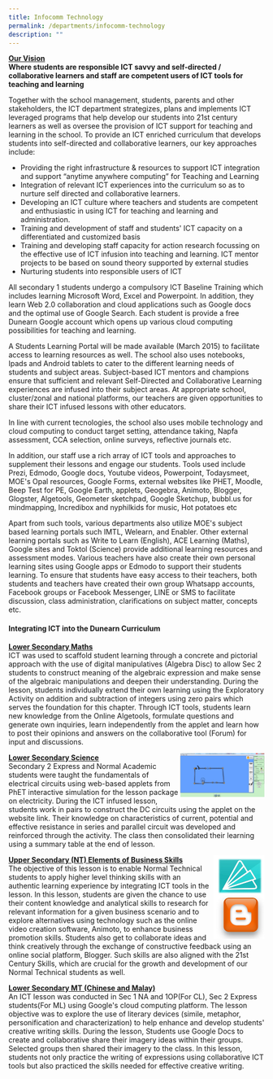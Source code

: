 ```yaml
---
title: Infocomm Technology
permalink: /departments/infocomm-technology
description: ""
---
```

<p><strong><u>Our Vision<br /></u></strong><strong>Where students are responsible ICT savvy and self-directed / collaborative learners and staff are competent users of ICT tools for teaching and learning</strong></p>
<p>Together with the school management, students, parents and other stakeholders, the ICT department strategizes, plans and implements ICT leveraged programs that help develop our students into 21st century learners as well as oversee the provision of ICT support for teaching and learning in the school. To provide an ICT enriched curriculum that develops students into self-directed and collaborative learners, our key approaches include:</p>
<ul>
<li>Providing the right infrastructure &amp; resources to support ICT integration and support &ldquo;anytime anywhere computing&rdquo; for Teaching and Learning</li>
<li>Integration of relevant ICT experiences into the curriculum so as to nurture self directed and collaborative learners.</li>
<li>Developing an ICT culture where teachers and students are competent and enthusiastic in using ICT for teaching and learning and administration.</li>
<li>Training and development of staff and students' ICT capacity on a differentiated and customized basis</li>
<li>Training and developing staff capacity for action research focussing on the effective use of ICT infusion into teaching and learning. ICT mentor projects to be based on sound theory supported by external studies</li>
<li>Nurturing students into responsible users of ICT</li>
</ul>
<p>All secondary 1 students undergo a compulsory ICT Baseline Training which includes learning Microsoft Word, Excel and Powerpoint. In addition, they learn Web 2.0 collaboration and cloud applications such as Google docs and the optimal use of Google Search. Each student is provide a free Dunearn Google account which opens up various cloud computing possibilities for teaching and learning.</p>
<p>A Students Learning Portal will be made available (March 2015) to facilitate access to learning resources as well. The school also uses notebooks, Ipads and Android tablets to cater to the different learning needs of students and subject areas. Subject-based ICT mentors and champions ensure that sufficient and relevant Self-Directed and Collaborative Learning experiences are infused into their subject areas. At appropriate school, cluster/zonal and national platforms, our teachers are given opportunities to share their ICT infused lessons with other educators.</p>
<p>In line with current tecnologies, the school also uses mobile technology and cloud computing to conduct target setting, attendance taking, Napfa assessment, CCA selection, online surveys, reflective journals etc.</p>
<p>In addition, our staff use a rich array of ICT tools and approaches to supplement their lessons and engage our students. Tools used include Prezi, Edmodo, Google docs, Youtube videos, Powerpoint, Todaysmeet, MOE's Opal resources, Google Forms, external websites like PHET, Moodle, Beep Test for PE, Google Earth, applets, Geogebra, Animoto, Blogger, Glogster, Algetools, Geometer sketchpad, Google Sketchup, bubbl.us for mindmapping, Incredibox and nyphilkids for music, Hot potatoes etc</p>
<p>Apart from such tools, various departments also utilize MOE's subject based learning portals such IMTL, Welearn, and Enabler. Other external learning portals such as Write to Learn (English), ACE Learning (Maths), Google sites and Toktol (Science) provide additional learning resources and assessment modes. Various teachers have also create their own personal learning sites using Google apps or Edmodo to support their students learning. To ensure that students have easy access to their teachers, both students and teachers have created their own group Whatsapp accounts, Facebook groups or Facebook Messenger, LINE or SMS to facilitate discussion, class administration, clarifications on subject matter, concepts etc.</p>
<h4>Integrating ICT into the Dunearn Curriculum</h4>
<p><strong><u>Lower Secondary Maths<br /></u></strong>ICT was used to scaffold student learning through a concrete and pictorial approach with the use of digital manipulatives (Algebra Disc) to allow Sec 2 students to construct meaning of the algebraic expression and make sense of the algebraic manipulations and deepen their understanding. During the lesson, students individually extend their own learning using the Exploratory Activity on addition and subtraction of integers using zero pairs which serves the foundation for this chapter. Through ICT tools, students learn new knowledge from the Online Algetools, formulate questions and generate own inquiries, learn independently from the applet and learn how to post their opinions and answers on the collaborative tool (Forum) for input and discussions.</p>
<img style="width: 33%;" src="/images/info1.png" align = "right" />
<p><strong><u>Lower Secondary Science</u></strong><br>
Secondary 2 Express and Normal Academic students were taught the fundamentals of electrical circuits using web-based applets from PhET interactive simulation for the lesson package on electricity. During the ICT infused lesson, students work in pairs to construct the DC circuits using the applet on the website link. Their knowledge on characteristics of current, potential and effective resistance in series and parallel circuit was developed and reinforced through the activity. The class then consolidated their learning using a summary table at the end of lesson.</p>
<img style="width: 20%;" src="/images/info2.png" align = "right" />
<p><u><strong>Upper Secondary (NT) Elements of Business Skills</strong><br /></u>The objective of this lesson is to enable Normal Technical students to apply higher level thinking skills with an authentic learning experience by integrating ICT tools in the lesson. In this lesson, students are given the chance to use their content knowledge and analytical skills to research for relevant information for a given business scenario and to explore alternatives using technology such as the online video creation software, Animoto, to enhance business promotion skills. Students also get to collaborate ideas and think creatively through the exchange of constructive feedback using an online social platform, Blogger. Such skills are also aligned with the 21st Century Skills, which are crucial for the growth and development of our Normal Technical students as well.</p>
<p><strong><u>Lower Secondary MT (Chinese and Malay)<br /></u></strong>An ICT lesson was conducted in Sec 1 NA and 1OP(For CL), Sec 2 Express students(For ML) using Google's cloud computing platform. The lesson objective was to explore the use of literary devices (simile, metaphor, personification and characterization) to help enhance and develop students' creative writing skills. During the lesson, Students use Google Docs to create and collaborative share their imagery ideas within their groups. Selected groups then shared their imagery to the class. In this lesson, students not only practice the writing of expressions using collaborative ICT tools but also practiced the skills needed for effective creative writing.</p>